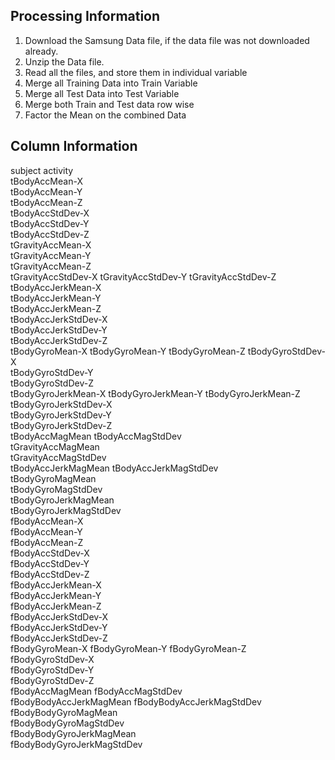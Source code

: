 ## Processing Information

1. Download the Samsung Data file, if the data file was not downloaded already.
2. Unzip the Data file.
3. Read all the files, and store them in individual variable
4. Merge all Training Data into Train Variable
5. Merge all Test Data into Test Variable
6. Merge both Train and Test data row wise
7. Factor the Mean on the combined Data

## Column Information
subject	
activity	
tBodyAccMean-X	
tBodyAccMean-Y	
tBodyAccMean-Z	
tBodyAccStdDev-X	
tBodyAccStdDev-Y	
tBodyAccStdDev-Z	
tGravityAccMean-X	
tGravityAccMean-Y	
tGravityAccMean-Z	
tGravityAccStdDev-X	
tGravityAccStdDev-Y	
tGravityAccStdDev-Z	
tBodyAccJerkMean-X	
tBodyAccJerkMean-Y	
tBodyAccJerkMean-Z	
tBodyAccJerkStdDev-X	
tBodyAccJerkStdDev-Y	
tBodyAccJerkStdDev-Z	
tBodyGyroMean-X	
tBodyGyroMean-Y	
tBodyGyroMean-Z	
tBodyGyroStdDev-X	
tBodyGyroStdDev-Y	
tBodyGyroStdDev-Z	
tBodyGyroJerkMean-X	
tBodyGyroJerkMean-Y	
tBodyGyroJerkMean-Z	
tBodyGyroJerkStdDev-X	
tBodyGyroJerkStdDev-Y	
tBodyGyroJerkStdDev-Z	
tBodyAccMagMean	
tBodyAccMagStdDev	
tGravityAccMagMean	
tGravityAccMagStdDev	
tBodyAccJerkMagMean	
tBodyAccJerkMagStdDev	
tBodyGyroMagMean	
tBodyGyroMagStdDev	
tBodyGyroJerkMagMean	
tBodyGyroJerkMagStdDev	
fBodyAccMean-X	
fBodyAccMean-Y	
fBodyAccMean-Z	
fBodyAccStdDev-X	
fBodyAccStdDev-Y	
fBodyAccStdDev-Z	
fBodyAccJerkMean-X	
fBodyAccJerkMean-Y	
fBodyAccJerkMean-Z	
fBodyAccJerkStdDev-X	
fBodyAccJerkStdDev-Y	
fBodyAccJerkStdDev-Z	
fBodyGyroMean-X	
fBodyGyroMean-Y	
fBodyGyroMean-Z	
fBodyGyroStdDev-X	
fBodyGyroStdDev-Y	
fBodyGyroStdDev-Z	
fBodyAccMagMean	
fBodyAccMagStdDev	
fBodyBodyAccJerkMagMean
fBodyBodyAccJerkMagStdDev	
fBodyBodyGyroMagMean	
fBodyBodyGyroMagStdDev	
fBodyBodyGyroJerkMagMean	
fBodyBodyGyroJerkMagStdDev
